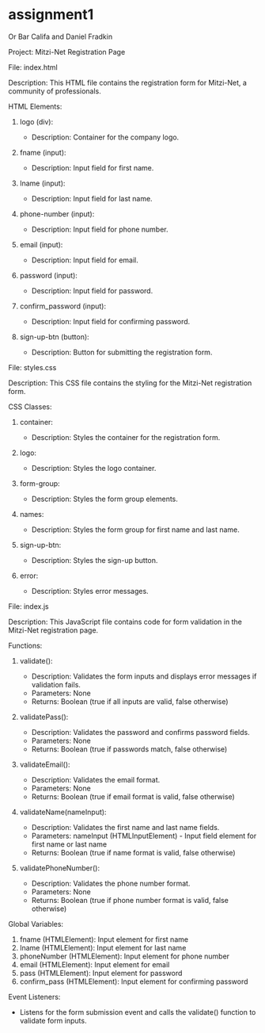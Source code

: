 # assignment1

Or Bar Califa and Daniel Fradkin

Project: Mitzi-Net Registration Page

File: index.html

Description:
This HTML file contains the registration form for Mitzi-Net, a community of professionals.

HTML Elements:

1. logo (div):

    - Description: Container for the company logo.

2. fname (input):

    - Description: Input field for first name.

3. lname (input):

    - Description: Input field for last name.

4. phone-number (input):

    - Description: Input field for phone number.

5. email (input):

    - Description: Input field for email.

6. password (input):

    - Description: Input field for password.

7. confirm_password (input):

    - Description: Input field for confirming password.

8. sign-up-btn (button):
    - Description: Button for submitting the registration form.

File: styles.css

Description:
This CSS file contains the styling for the Mitzi-Net registration form.

CSS Classes:

1. container:

    - Description: Styles the container for the registration form.

2. logo:

    - Description: Styles the logo container.

3. form-group:

    - Description: Styles the form group elements.

4. names:

    - Description: Styles the form group for first name and last name.

5. sign-up-btn:

    - Description: Styles the sign-up button.

6. error:
    - Description: Styles error messages.

File: index.js

Description:
This JavaScript file contains code for form validation in the Mitzi-Net registration page.

Functions:

1. validate():

    - Description: Validates the form inputs and displays error messages if validation fails.
    - Parameters: None
    - Returns: Boolean (true if all inputs are valid, false otherwise)

2. validatePass():

    - Description: Validates the password and confirms password fields.
    - Parameters: None
    - Returns: Boolean (true if passwords match, false otherwise)

3. validateEmail():

    - Description: Validates the email format.
    - Parameters: None
    - Returns: Boolean (true if email format is valid, false otherwise)

4. validateName(nameInput):

    - Description: Validates the first name and last name fields.
    - Parameters: nameInput (HTMLInputElement) - Input field element for first name or last name
    - Returns: Boolean (true if name format is valid, false otherwise)

5. validatePhoneNumber():
    - Description: Validates the phone number format.
    - Parameters: None
    - Returns: Boolean (true if phone number format is valid, false otherwise)

Global Variables:

1. fname (HTMLElement): Input element for first name
2. lname (HTMLElement): Input element for last name
3. phoneNumber (HTMLElement): Input element for phone number
4. email (HTMLElement): Input element for email
5. pass (HTMLElement): Input element for password
6. confirm_pass (HTMLElement): Input element for confirming password

Event Listeners:

-   Listens for the form submission event and calls the validate() function to validate form inputs.
